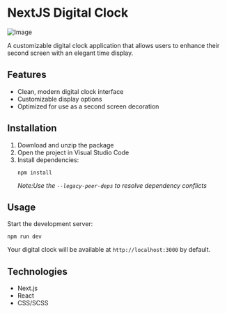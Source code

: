 # NextJS Digital Clock 
![Image](https://github.com/user-attachments/assets/d237e71f-e488-4a14-9204-718512fbae64)

A customizable digital clock application that allows users to enhance their second screen with an elegant time display.

## Features

- Clean, modern digital clock interface
- Customizable display options
- Optimized for use as a second screen decoration

## Installation

1. Download and unzip the package
2. Open the project in Visual Studio Code
3. Install dependencies:
   ```
   npm install
   ```
   *Note:Use the `--legacy-peer-deps`  to resolve dependency conflicts*

## Usage

Start the development server:
```
npm run dev
```

Your digital clock will be available at `http://localhost:3000` by default.
## Technologies

- Next.js
- React
- CSS/SCSS
